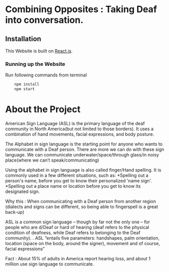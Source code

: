 #                       Combining Opposites : Taking Deaf into conversation.

## Installation 

This Website is built on [React.js](https://reactjs.org/). 

###  Running up the Website

 Run following commands from terminal
```bash
    npm install
    npm start
```
# About the Project

American Sign Language (ASL) is the primary language of the deaf community in North America(but not limited to those borders). It uses a combination of hand movements, facial expressions, and body posture.

The Alphabet in sign language is the starting point for anyone who wants to communicate with a Deaf person. There are more we can do with these sign language. We can communicate underwater/space/through glass/in noisy place(where we can’t speak/communicating)

Using the alphabet in sign language is also called finger/Hand spelling. It is commonly used in a few different situations, such as: *Spelling out a person's name, before you get to know their personalized 'name sign'. *Spelling out a place name or location before you get to know its designated sign.

Why this :
When communicating with a Deaf person from another region (dialects and signs can be different, so being able to fingerspell is a great back-up)

ASL is a common sign language – though by far not the only one – for people who are d/Deaf or hard of hearing (deaf refers to the physical condition of deafness, while Deaf refers to belonging to the Deaf community). . ASL “entails five parameters: handshapes, palm orientation, location (space on the body, around the signer), movement and of course, facial expressions”

Fact : About 15% of adults in America report hearing loss, and about 1 million use sign language to communicate.
